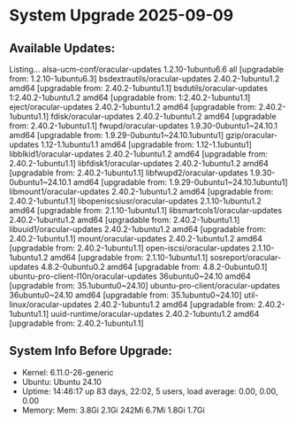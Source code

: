 # System Upgrade 2025-09-09

## Available Updates:
Listing...
alsa-ucm-conf/oracular-updates 1.2.10-1ubuntu6.6 all [upgradable from: 1.2.10-1ubuntu6.3]
bsdextrautils/oracular-updates 2.40.2-1ubuntu1.2 amd64 [upgradable from: 2.40.2-1ubuntu1.1]
bsdutils/oracular-updates 1:2.40.2-1ubuntu1.2 amd64 [upgradable from: 1:2.40.2-1ubuntu1.1]
eject/oracular-updates 2.40.2-1ubuntu1.2 amd64 [upgradable from: 2.40.2-1ubuntu1.1]
fdisk/oracular-updates 2.40.2-1ubuntu1.2 amd64 [upgradable from: 2.40.2-1ubuntu1.1]
fwupd/oracular-updates 1.9.30-0ubuntu1~24.10.1 amd64 [upgradable from: 1.9.29-0ubuntu1~24.10.1ubuntu1]
gzip/oracular-updates 1.12-1.1ubuntu1.1 amd64 [upgradable from: 1.12-1.1ubuntu1]
libblkid1/oracular-updates 2.40.2-1ubuntu1.2 amd64 [upgradable from: 2.40.2-1ubuntu1.1]
libfdisk1/oracular-updates 2.40.2-1ubuntu1.2 amd64 [upgradable from: 2.40.2-1ubuntu1.1]
libfwupd2/oracular-updates 1.9.30-0ubuntu1~24.10.1 amd64 [upgradable from: 1.9.29-0ubuntu1~24.10.1ubuntu1]
libmount1/oracular-updates 2.40.2-1ubuntu1.2 amd64 [upgradable from: 2.40.2-1ubuntu1.1]
libopeniscsiusr/oracular-updates 2.1.10-1ubuntu1.2 amd64 [upgradable from: 2.1.10-1ubuntu1.1]
libsmartcols1/oracular-updates 2.40.2-1ubuntu1.2 amd64 [upgradable from: 2.40.2-1ubuntu1.1]
libuuid1/oracular-updates 2.40.2-1ubuntu1.2 amd64 [upgradable from: 2.40.2-1ubuntu1.1]
mount/oracular-updates 2.40.2-1ubuntu1.2 amd64 [upgradable from: 2.40.2-1ubuntu1.1]
open-iscsi/oracular-updates 2.1.10-1ubuntu1.2 amd64 [upgradable from: 2.1.10-1ubuntu1.1]
sosreport/oracular-updates 4.8.2-0ubuntu0.2 amd64 [upgradable from: 4.8.2-0ubuntu0.1]
ubuntu-pro-client-l10n/oracular-updates 36ubuntu0~24.10 amd64 [upgradable from: 35.1ubuntu0~24.10]
ubuntu-pro-client/oracular-updates 36ubuntu0~24.10 amd64 [upgradable from: 35.1ubuntu0~24.10]
util-linux/oracular-updates 2.40.2-1ubuntu1.2 amd64 [upgradable from: 2.40.2-1ubuntu1.1]
uuid-runtime/oracular-updates 2.40.2-1ubuntu1.2 amd64 [upgradable from: 2.40.2-1ubuntu1.1]

## System Info Before Upgrade:
- Kernel: 6.11.0-26-generic
- Ubuntu: Ubuntu 24.10
- Uptime:  14:46:17 up 83 days, 22:02,  5 users,  load average: 0.00, 0.00, 0.00
- Memory: Mem:           3.8Gi       2.1Gi       242Mi       6.7Mi       1.8Gi       1.7Gi
